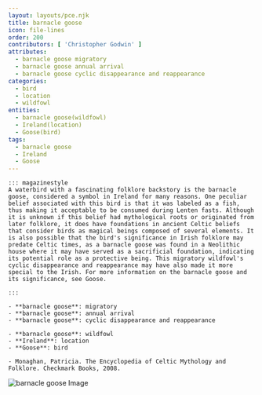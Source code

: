 ```yaml
---
layout: layouts/pce.njk
title: barnacle goose
icon: file-lines
order: 200
contributors: [ 'Christopher Godwin' ]
attributes:
  - barnacle goose migratory
  - barnacle goose annual arrival
  - barnacle goose cyclic disappearance and reappearance
categories:
  - bird
  - location
  - wildfowl
entities:
  - barnacle goose(wildfowl)
  - Ireland(location)
  - Goose(bird)
tags:
  - barnacle goose
  - Ireland
  - Goose
---
```

``` tab [group1:Info]
::: magazinestyle
A waterbird with a fascinating folklore backstory is the barnacle goose, considered a symbol in Ireland for many reasons. One peculiar belief associated with this bird is that it was labeled as a fish, thus making it acceptable to be consumed during Lenten fasts. Although it is unknown if this belief had mythological roots or originated from later folklore, it does have foundations in ancient Celtic beliefs that consider birds as magical beings composed of several elements. It is also possible that the bird's significance in Irish folklore may predate Celtic times, as a barnacle goose was found in a Neolithic house where it may have served as a sacrificial foundation, indicating its potential role as a protective being. This migratory wildfowl's cyclic disappearance and reappearance may have also made it more special to the Irish. For more information on the barnacle goose and its significance, see Goose.

:::
```
``` tab [group1:Attributes]
- **barnacle goose**: migratory
- **barnacle goose**: annual arrival
- **barnacle goose**: cyclic disappearance and reappearance
```
``` tab [group1:Entities]
- **barnacle goose**: wildfowl
- **Ireland**: location
- **Goose**: bird
```
``` tab [group1:Sources]
- Monaghan, Patricia. The Encyclopedia of Celtic Mythology and Folklore. Checkmark Books, 2008.
```
![barnacle goose Image](https://upload.wikimedia.org/wikipedia/commons/thumb/f/f5/Barnacle-Goose.jpg/1200px-Barnacle-Goose.jpg)
